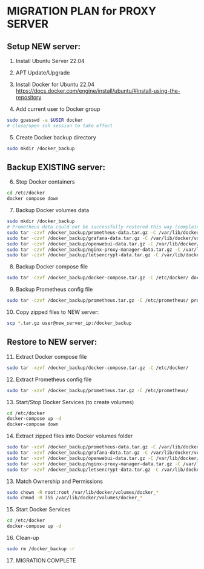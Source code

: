 MIGRATION PLAN for PROXY SERVER
======================================

Setup NEW server:
----------------
1. Install Ubuntu Server 22.04

2. APT Update/Upgrade

3. Install Docker for Ubuntu 22.04
	https://docs.docker.com/engine/install/ubuntu/#install-using-the-repository

4. Add current user to Docker group
```bash
sudo gpasswd -a $USER docker
# close/open ssh session to take effect
```

5. Create Docker backup directory
```bash
sudo mkdir /docker_backup
```

Backup EXISTING server:
--------------------
6. Stop Docker containers
```bash
cd /etc/docker
docker compose down
```

7. Backup Docker volumes data   
```bash
sudo mkdir /docker_backup
# Prometheus data could not be successfully restored this way (complained about data not being sequential) 
sudo tar -czvf /docker_backup/prometheus-data.tar.gz -C /var/lib/docker/volumes/ docker_prometheus-data
sudo tar -czvf /docker_backup/grafana-data.tar.gz -C /var/lib/docker/volumes/ docker_grafana-data
sudo tar -czvf /docker_backup/openwebui-data.tar.gz -C /var/lib/docker/volumes/ docker_openwebui-data
sudo tar -czvf /docker_backup/nginx-proxy-manager-data.tar.gz -C /var/lib/docker/volumes/ docker_nginx-proxy-manager-data
sudo tar -czvf /docker_backup/letsencrypt-data.tar.gz -C /var/lib/docker/volumes/ docker_letsencrypt-data
```

8. Backup Docker compose file
```bash
sudo tar -czvf /docker_backup/docker-compose.tar.gz -C /etc/docker/ docker-compose.yml
```

9. Backup Prometheus config file
```bash
sudo tar -czvf /docker_backup/prometheus.tar.gz -C /etc/prometheus/ prometheus.yml
```

10. Copy zipped files to NEW server:
```bash
scp *.tar.gz user@new_server_ip:/docker_backup
```

Restore to NEW server:
----------------
11. Extract Docker compose file
```bash
sudo tar -xzvf /docker_backup/docker-compose.tar.gz -C /etc/docker/
```

12. Extract Prometheus config file
```bash
sudo tar -xzvf /docker_backup/prometheus.tar.gz -C /etc/prometheus/
```

13. Start/Stop Docker Services (to create volumes)
```bash
cd /etc/docker
docker-compose up -d
docker-compose down
```

14. Extract zipped files into Docker volumes folder
```bash
sudo tar -xzvf /docker_backup/prometheus-data.tar.gz -C /var/lib/docker/volumes/
sudo tar -xzvf /docker_backup/grafana-data.tar.gz -C /var/lib/docker/volumes/
sudo tar -xzvf /docker_backup/openwebui-data.tar.gz -C /var/lib/docker/volumes/
sudo tar -xzvf /docker_backup/nginx-proxy-manager-data.tar.gz -C /var/lib/docker/volumes/
sudo tar -xzvf /docker_backup/letsencrypt-data.tar.gz -C /var/lib/docker/volumes/
```

13. Match Ownership and Permissions
```bash
sudo chown -R root:root /var/lib/docker/volumes/docker_*
sudo chmod -R 755 /var/lib/docker/volumes/docker_*
```

15. Start Docker Services
```bash
cd /etc/docker
docker-compose up -d
```

16. Clean-up
```bash
sudo rm /docker_backup -r
```

17. MIGRATION COMPLETE
